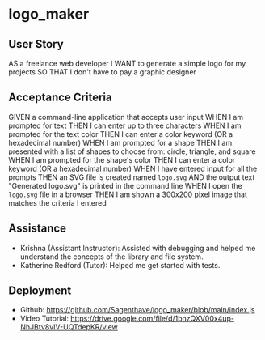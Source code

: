# logo_maker

## User Story
AS a freelance web developer
I WANT to generate a simple logo for my projects
SO THAT I don't have to pay a graphic designer

## Acceptance Criteria
GIVEN a command-line application that accepts user input
WHEN I am prompted for text
THEN I can enter up to three characters
WHEN I am prompted for the text color
THEN I can enter a color keyword (OR a hexadecimal number)
WHEN I am prompted for a shape
THEN I am presented with a list of shapes to choose from: circle, triangle, and square
WHEN I am prompted for the shape's color
THEN I can enter a color keyword (OR a hexadecimal number)
WHEN I have entered input for all the prompts
THEN an SVG file is created named `logo.svg`
AND the output text "Generated logo.svg" is printed in the command line
WHEN I open the `logo.svg` file in a browser
THEN I am shown a 300x200 pixel image that matches the criteria I entered

## Assistance
- Krishna (Assistant Instructor): Assisted with debugging and helped me understand the concepts of the library and file system. 
- Katherine Redford (Tutor): Helped me get started with tests.

## Deployment 
- Github: https://github.com/Sagenthave/logo_maker/blob/main/index.js 
- Video Tutorial: https://drive.google.com/file/d/1bnzQXV00x4up-NhJBtv8vIV-UQTdepKR/view 

